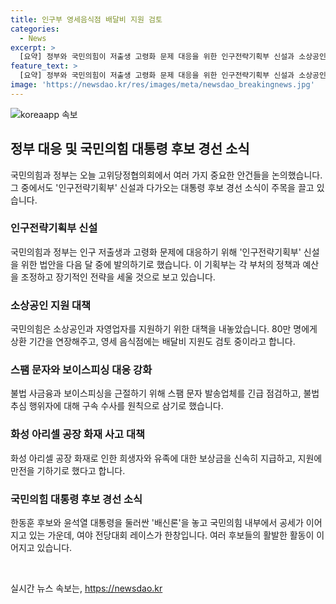 ```yaml
---
title: 인구부 영세음식점 배달비 지원 검토
categories:
  - News
excerpt: >
  [요약] 정부와 국민의힘이 저출생 고령화 문제 대응을 위한 인구전략기획부 신설과 소상공인 지원대책 등을 협의했습니다. 국민의힘 전당대회에서 각 후보들 사이의 갈등과 공세가 이어지고 있으며, 민주당에서는 이재명 전 대표에 대한 연임론이 뚜렷해지고 있는 상황입니다.
feature_text: >
  [요약] 정부와 국민의힘이 저출생 고령화 문제 대응을 위한 인구전략기획부 신설과 소상공인 지원대책 등을 협의했습니다. 국민의힘 전당대회에서 각 후보들 사이의 갈등과 공세가 이어지고 있으며, 민주당에서는 이재명 전 대표에 대한 연임론이 뚜렷해지고 있는 상황입니다.
image: 'https://newsdao.kr/res/images/meta/newsdao_breakingnews.jpg'
---
```


<p><img src="https://newsdao.kr/res/images/meta/newsdao_breakingnews.jpg" alt="koreaapp 속보" /></p>

<h2 data-ke-size="size26">정부 대응 및 국민의힘 대통령 후보 경선 소식</h2>

<p data-ke-size="size16">국민의힘과 정부는 오늘 고위당정협의회에서 여러 가지 중요한 안건들을 논의했습니다. 그 중에서도 '인구전략기획부' 신설과 다가오는 대통령 후보 경선 소식이 주목을 끌고 있습니다.</p>

<h3>인구전략기획부 신설</h3>

<p data-ke-size="size16">국민의힘과 정부는 인구 저출생과 고령화 문제에 대응하기 위해 '인구전략기획부' 신설을 위한 법안을 다음 달 중에 발의하기로 했습니다. 이 기획부는 각 부처의 정책과 예산을 조정하고 장기적인 전략을 세울 것으로 보고 있습니다.</p>

<h3>소상공인 지원 대책</h3>

<p data-ke-size="size16">국민의힘은 소상공인과 자영업자를 지원하기 위한 대책을 내놓았습니다. 80만 명에게 상환 기간을 연장해주고, 영세 음식점에는 배달비 지원도 검토 중이라고 합니다.</p>

<h3>스팸 문자와 보이스피싱 대응 강화</h3>

<p data-ke-size="size16">불법 사금융과 보이스피싱을 근절하기 위해 스팸 문자 발송업체를 긴급 점검하고, 불법 추심 행위자에 대해 구속 수사를 원칙으로 삼기로 했습니다.</p>

<h3>화성 아리셀 공장 화재 사고 대책</h3>

<p data-ke-size="size16">화성 아리셀 공장 화재로 인한 희생자와 유족에 대한 보상금을 신속히 지급하고, 지원에 만전을 기하기로 했다고 합니다.</p>

<h3>국민의힘 대통령 후보 경선 소식</h3>

<p data-ke-size="size16">한동훈 후보와 윤석열 대통령을 둘러싼 '배신론'을 놓고 국민의힘 내부에서 공세가 이어지고 있는 가운데, 여야 전당대회 레이스가 한창입니다. 여러 후보들의 활발한 활동이 이어지고 있습니다.</p>

<p data-ke-size="size16">&nbsp;</p>
실시간 뉴스 속보는, <a href="https://newsdao.kr" rel="dofollow">https://newsdao.kr</a>


